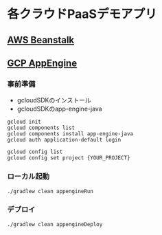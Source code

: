 # 各クラウドPaaSデモアプリ


## [AWS Beanstalk](https://github.com/nyasba/spring-integration-cloud-demo/tree/aws)


## [GCP AppEngine](https://github.com/nyasba/spring-integration-cloud-demo/tree/gcp)

### 事前準備

* gcloudSDKのインストール
* gcloudSDKのapp-engine-java

```
gcloud init
gcloud components list
gcloud components install app-engine-java
gcloud auth application-default login

gcloud config list
gcloud config set project {YOUR_PROJECT}
```

### ローカル起動

```
./gradlew clean appengineRun
```

### デプロイ

```
./gradlew clean appengineDeploy
```
